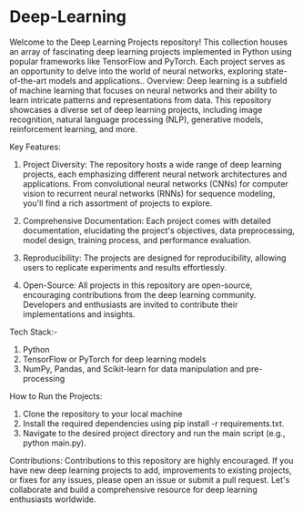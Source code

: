 # Deep-Learning
Welcome to the Deep Learning Projects repository! This collection houses an array of fascinating deep learning projects implemented in Python using popular frameworks like TensorFlow and PyTorch. Each project serves as an opportunity to delve into the world of neural networks, exploring state-of-the-art models and applications..
Overview:
Deep learning is a subfield of machine learning that focuses on neural networks and their ability to learn intricate patterns and representations from data. This repository showcases a diverse set of deep learning projects, including image recognition, natural language processing (NLP), generative models, reinforcement learning, and more.

Key Features:

1. Project Diversity: The repository hosts a wide range of deep learning projects, each emphasizing different neural network architectures and applications. From convolutional neural networks (CNNs) for computer vision to recurrent neural networks (RNNs) for sequence modeling, you'll find a rich assortment of projects to explore.

2. Comprehensive Documentation: Each project comes with detailed documentation, elucidating the project's objectives, data preprocessing, model design, training process, and performance evaluation.

3. Reproducibility:
    The projects are designed for reproducibility, allowing users to replicate experiments and results effortlessly.

5. Open-Source: All projects in this repository are open-source, encouraging contributions from the deep learning community. Developers and enthusiasts are invited to contribute their implementations and insights.

Tech Stack:-

1. Python
2. TensorFlow or PyTorch for deep learning models
3. NumPy, Pandas, and Scikit-learn for data manipulation and pre-processing

How to Run the Projects:

1. Clone the repository to your local machine
2. Install the required dependencies using pip install -r requirements.txt.
3. Navigate to the desired project directory and run the main script (e.g., python main.py).


Contributions:
Contributions to this repository are highly encouraged. If you have new deep learning projects to add, improvements to existing projects, or fixes for any issues, please open an issue or submit a pull request. Let's collaborate and build a comprehensive resource for deep learning enthusiasts worldwide.
